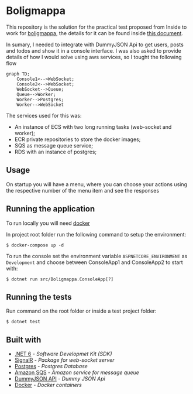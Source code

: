 # Boligmappa

This repository is the solution for the practical test proposed from Inside to work for [boligmappa](./docs/dev-recruitment-pitch.pdf), the details for it can be found inside [this document](./docs/practical-test.pdf).

In sumary, I needed to integrate with DummyJSON Api to get users, posts and todos and show it in a console interface. I was also asked to provide details of how I would solve using aws services, so I tought the following flow

```mermaid
graph TD;
    Console1<-->WebSocket;
    Console2<-->WebSocket;
    WebSocket-->Queue;
    Queue-->Worker;
    Worker-->Postgres;
    Worker-->WebSocket
```

The services used for this was: 
 - An instance of ECS with two long running tasks (web-socket and worker); 
 - ECR private repositories to store the docker images; 
 - SQS as message queue service; 
 - RDS with an instance of postgres; 

## Usage

On startup you will have a menu, where you can choose your actions using the respective number of the menu item and see the responses

## Running the application

To run locally you will need [docker](https://www.docker.com/)

In project root folder run the following command to setup the environment:

```
$ docker-compose up -d
```

To run the console set the environment variable `ASPNETCORE_ENVIRONMENT` as `Development` and choose between ConsoleApp1 and ConsoleApp2 to start with:

```
$ dotnet run src/Boligmappa.ConsoleApp[?]
```

## Running the tests

Run command on the root folder or inside a test project folder:

```
$ dotnet test
```

## Built with

- [.NET 6](https://dotnet.microsoft.com/en-us/download/dotnet/6.0) - _Software Developmet Kit (SDK)_
- [SignalR](https://dotnet.microsoft.com/en-us/apps/aspnet/signalr) - _Package for web-socket server_
- [Postgres](https://www.postgresql.org/) - _Postgres Database_
- [Amazon SQS](https://aws.amazon.com/sqs/) - _Amazon service for message queue_
- [DummyJSON API](https://dummyjson.com/) - _Dummy JSON Api_
- [Docker](https://www.docker.com/) - _Docker containers_